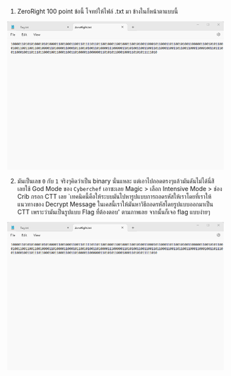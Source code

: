 1. ZeroRight 100 point ข้อนี้ โจทย์ให้ไฟล์ .txt มา ข้างในก็หน้าตาแบบนี้

![img](21.png?raw=true)

2. มันเป็นเลข `0` กับ `1` จริงๆคิดว่าเป็น binary นั่นแหละ แต่เอาไปถอดตรงๆแล้วมันดันไม่ได้นี่สิ เลยใช้ God Mode ของ `Cyberchef` เอาซะเลย
   Magic > เลือก Intensive Mode > ช่อง Crib กรอก CTT เลย `เทคนิคนี้คือให้ระบบมันไปหารูปแบบการถอดรหัสให้เราโดยที่เราให้แนวทางของ Decrypt Message ในเคสนี้เราให้มันหาวิธีถอดรหัสโดยรูปแบบออกมาเป็น CTT เพราะว่ามันเป็นรูปแบบ Flag ที่ต้องตอบ'
   ตามภาพเลย จากนั้นก็เจอ flag แบบง่ายๆ
   
![img](21.png?raw=true)
